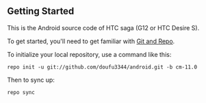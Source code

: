 Getting Started
---------------

This is the Android source code of HTC saga (G12 or HTC Desire S).

To get started, you'll need to get
familiar with [Git and Repo](http://source.android.com/download/using-repo).

To initialize your local repository, use a command like this:

    repo init -u git://github.com/doufu3344/android.git -b cm-11.0

Then to sync up:

    repo sync
